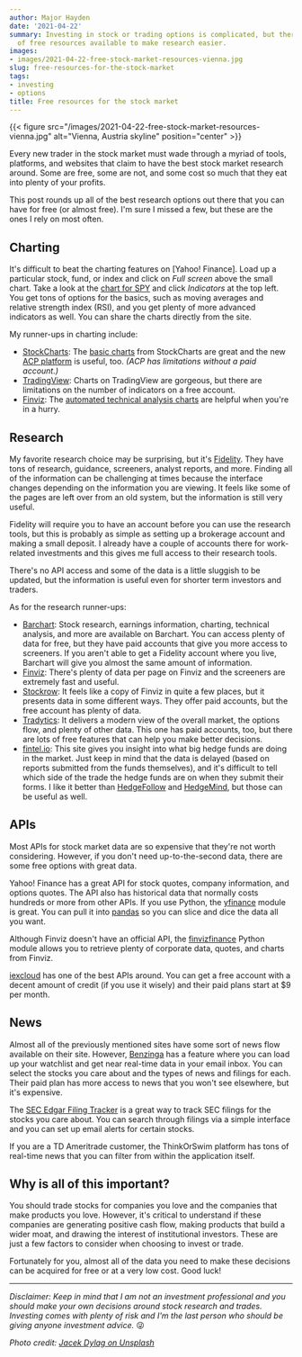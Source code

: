 ```yaml
---
author: Major Hayden
date: '2021-04-22'
summary: Investing in stock or trading options is complicated, but there are plenty
  of free resources available to make research easier.
images:
- images/2021-04-22-free-stock-market-resources-vienna.jpg
slug: free-resources-for-the-stock-market
tags:
- investing
- options
title: Free resources for the stock market
---
```


{{< figure src="/images/2021-04-22-free-stock-market-resources-vienna.jpg" alt="Vienna, Austria skyline" position="center" >}}

Every new trader in the stock market must wade through a myriad of tools,
platforms, and websites that claim to have the best stock market research
around. Some are free, some are not, and some cost so much that they eat into
plenty of your profits.

This post rounds up all of the best research options out there that you can
have for free (or almost free). I'm sure I missed a few, but these are the
ones I rely on most often.

## Charting

It's difficult to beat the charting features on [Yahoo! Finance]. Load up a
particular stock, fund, or index and click on *Full screen* above the small
chart. Take a look at the [chart for SPY] and click *Indicators* at the top
left. You get tons of options for the basics, such as moving averages and
relative strength index (RSI), and you get plenty of more advanced indicators
as well. You can share the charts directly from the site.

My runner-ups in charting include:

* [StockCharts]: The [basic charts](https://stockcharts.com/h-sc/ui?s=SPY)
  from StockCharts are great and the new [ACP
  platform](https://stockcharts.com/acp/?s=SPY) is useful, too. *(ACP has
  limitations without a paid account.)*
* [TradingView]: Charts on TradingView are gorgeous, but there are limitations
  on the number of indicators on a free account.
* [Finviz]: The [automated technical analysis charts] are helpful when you're
  in a hurry.

[Yahoo Finance]: https://finance.yahoo.com/
[chart for SPY]: https://finance.yahoo.com/chart/SPY
[StockCharts]: https://stockcharts.com/
[TradingView]: https://www.tradingview.com/
[Finviz]: https://finviz.com/
[automated technical analysis charts]: https://finviz.com/quote.ashx?t=SPY&ty=c&ta=1&p=d

## Research

My favorite research choice may be surprising, but it's [Fidelity]. They have
tons of research, guidance, screeners, analyst reports, and more. Finding all
of the information can be challenging at times because the interface changes
depending on the information you are viewing. It feels like some of the pages
are left over from an old system, but the information is still very useful.

Fidelity will require you to have an account before you can use the research
tools, but this is probably as simple as setting up a brokerage account and
making a small deposit. I already have a couple of accounts there for
work-related investments and this gives me full access to their research
tools.

There's no API access and some of the data is a little sluggish to be updated,
but the information is useful even for shorter term investors and traders.

As for the research runner-ups:

* [Barchart]: Stock research, earnings information, charting, technical
  analysis, and more are available on Barchart. You can access plenty of data
  for free, but they have paid accounts that give you more access to
  screeners. If you aren't able to get a Fidelity account where you live,
  Barchart will give you almost the same amount of information.
* [Finviz]: There's plenty of data per page on Finviz and the screeners are
  extremely fast and useful.
* [Stockrow]: It feels like a copy of Finviz in quite a few places, but it
  presents data in some different ways. They offer paid accounts, but the free
  account has plenty of data.
* [Tradytics]: It delivers a modern view of the overall market, the options
  flow, and plenty of other data. This one has paid accounts, too, but there
  are lots of free features that can help you make better decisions.
* [fintel.io]: This site gives you insight into what big hedge funds are doing
  in the market. Just keep in mind that the data is delayed (based on reports
  submitted from the funds themselves), and it's difficult to tell which side
  of the trade the hedge funds are on when they submit their forms. I like it
  better than [HedgeFollow] and [HedgeMind], but those can be useful as well.

[Barchart]: https://barchart.com/
[Fidelity]: https://www.fidelity.com/
[Stockrow]: https://stockrow.com/
[Tradytics]: https://tradytics.com/overall-market
[fintel.io]: https://fintel.io/
[HedgeFollow]: https://hedgefollow.com/
[HedgeMind]: https://www.hedgemind.com/

## APIs

Most APIs for stock market data are so expensive that they're not worth
considering. However, if you don't need up-to-the-second data, there are some
free options with great data.

Yahoo! Finance has a great API for stock quotes, company information, and
options quotes. The API also has historical data that normally costs hundreds
or more from other APIs. If you use Python, the [yfinance] module is great.
You can pull it into [pandas] so you can slice and dice the data all you want.

Although Finviz doesn't have an official API, the [finvizfinance] Python
module allows you to retrieve plenty of corporate data, quotes, and charts
from Finviz.

[iexcloud] has one of the best APIs around. You can get a free account with a
decent amount of credit (if you use it wisely) and their paid plans start at
$9 per month.

[yfinance]: https://pypi.org/project/yfinance/
[pandas]: https://pandas.pydata.org/
[finvizfinance]: https://finvizfinance.readthedocs.io/en/latest/
[iexcloud]: https://www.iexcloud.io/

## News

Almost all of the previously mentioned sites have some sort of news flow
available on their site. However, [Benzinga] has a feature where you can load
up your watchlist and get near real-time data in your email inbox. You can
select the stocks you care about and the types of news and filings for each.
Their paid plan has more access to news that you won't see elsewhere, but it's
expensive.

The [SEC Edgar Filing Tracker] is a great way to track SEC filings for the
stocks you care about. You can search through filings via a simple interface
and you can set up email alerts for certain stocks.

If you are a TD Ameritrade customer, the ThinkOrSwim platform has tons of
real-time news that you can filter from within the application itself.

[Benzinga]: https://www.benzinga.com/
[SEC Edgar Filing Tracker]: https://sec.report/

## Why is all of this important?

You should trade stocks for companies you love and the companies that make
products you love. However, it's critical to understand if these companies are
generating positive cash flow, making products that build a wider moat, and
drawing the interest of institutional investors. These are just a few factors
to consider when choosing to invest or trade.

Fortunately for you, almost all of the data you need to make these decisions
can be acquired for free or at a very low cost. Good luck!

----

*Disclaimer: Keep in mind that I am not an investment professional and you
should make your own decisions around stock research and trades. Investing
comes with plenty of risk and I'm the last person who should be giving anyone
investment advice.* 😜

*Photo credit: [Jacek Dylag on Unsplash](https://unsplash.com/photos/5SjAaqqCCmY)*
